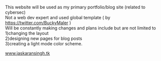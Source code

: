 This website will be used as my primary portfolio/blog site (related to cybersec)
<br>Not a web dev expert and used global template ( by https://twitter.com/BuckyMaler )<br>
Will be constantly making changes and plans include but are not limited to 
<br>1)changing the layout<br>
2)designing new pages for blog posts
<br>3)creating a light mode color scheme.<br>
                                           

www.jaskaransingh.tk
